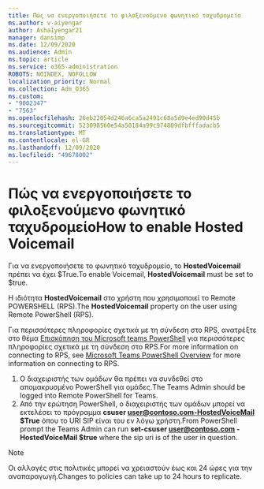 ```yaml
---
title: Πώς να ενεργοποιήσετε το φιλοξενούμενο φωνητικό ταχυδρομείο
ms.author: v-aiyengar
author: AshaIyengar21
manager: dansimp
ms.date: 12/09/2020
ms.audience: Admin
ms.topic: article
ms.service: o365-administration
ROBOTS: NOINDEX, NOFOLLOW
localization_priority: Normal
ms.collection: Adm_O365
ms.custom:
- "9002347"
- "7563"
ms.openlocfilehash: 26eb22054d246a6ca5a2491c68a5d9e4ed90d45b
ms.sourcegitcommit: 523098560e54a50184a99c974809dfbfffadacb5
ms.translationtype: MT
ms.contentlocale: el-GR
ms.lasthandoff: 12/09/2020
ms.locfileid: "49678002"
---
```

# <a name="how-to-enable-hosted-voicemail"></a><span data-ttu-id="4d2ad-102">Πώς να ενεργοποιήσετε το φιλοξενούμενο φωνητικό ταχυδρομείο</span><span class="sxs-lookup"><span data-stu-id="4d2ad-102">How to enable Hosted Voicemail</span></span>

<span data-ttu-id="4d2ad-103">Για να ενεργοποιήσετε το φωνητικό ταχυδρομείο, το **HostedVoicemail** πρέπει να έχει $True.</span><span class="sxs-lookup"><span data-stu-id="4d2ad-103">To enable Voicemail, **HostedVoicemail** must be set to $true.</span></span>

<span data-ttu-id="4d2ad-104">Η ιδιότητα **HostedVoicemail** στο χρήστη που χρησιμοποιεί το Remote POWERSHELL (RPS).</span><span class="sxs-lookup"><span data-stu-id="4d2ad-104">The **HostedVoicemail** property on the user using Remote PowerShell (RPS).</span></span>

<span data-ttu-id="4d2ad-105">Για περισσότερες πληροφορίες σχετικά με τη σύνδεση στο RPS, ανατρέξτε στο θέμα [Επισκόπηση του Microsoft teams PowerShell](https://docs.microsoft.com/microsoftteams/teams-powershell-overview) για περισσότερες πληροφορίες σχετικά με τη σύνδεση στο RPS.</span><span class="sxs-lookup"><span data-stu-id="4d2ad-105">For more information on connecting to RPS, see [Microsoft Teams PowerShell Overview](https://docs.microsoft.com/microsoftteams/teams-powershell-overview) for more information on connecting to RPS.</span></span>

1. <span data-ttu-id="4d2ad-106">Ο διαχειριστής των ομάδων θα πρέπει να συνδεθεί στο απομακρυσμένο PowerShell για ομάδες.</span><span class="sxs-lookup"><span data-stu-id="4d2ad-106">The Teams Admin should be logged into Remote PowerShell for Teams.</span></span>
1. <span data-ttu-id="4d2ad-107">Από την ερώτηση PowerShell, ο διαχειριστής των ομάδων μπορεί να εκτελέσει το πρόγραμμα **csuser user@contoso.com-HostedVoiceMail $True** όπου το URI SIP είναι του εν λόγω χρήστη.</span><span class="sxs-lookup"><span data-stu-id="4d2ad-107">From PowerShell prompt the Teams Admin can run **set-csuser user@contoso.com -HostedVoiceMail $true** where the sip uri is of the user in question.</span></span>

> [!NOTE]
> <span data-ttu-id="4d2ad-108">Οι αλλαγές στις πολιτικές μπορεί να χρειαστούν έως και 24 ώρες για την αναπαραγωγή.</span><span class="sxs-lookup"><span data-stu-id="4d2ad-108">Changes to policies can take up to 24 hours to replicate.</span></span>